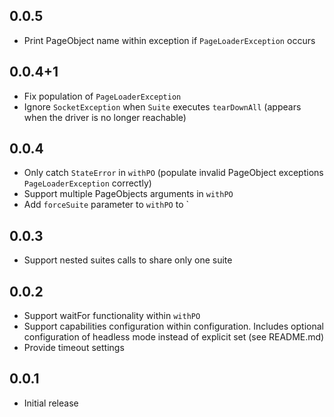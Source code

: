 ## 0.0.5

* Print PageObject name within exception if `PageLoaderException` occurs

## 0.0.4+1

* Fix population of `PageLoaderException`
* Ignore `SocketException` when `Suite` executes `tearDownAll` (appears when the driver is no longer reachable)

## 0.0.4

* Only catch `StateError` in `withPO` (populate invalid PageObject exceptions `PageLoaderException` correctly)
* Support multiple PageObjects arguments in `withPO`
* Add `forceSuite` parameter to `withPO` to `

## 0.0.3

* Support nested suites calls to share only one suite

## 0.0.2

* Support waitFor functionality within `withPO` 
* Support capabilities configuration within configuration. Includes optional configuration of headless mode instead of explicit set (see README.md)
* Provide timeout settings

## 0.0.1

* Initial release
